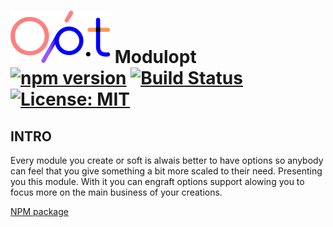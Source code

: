 # <img id="module-logo" src="https://raw.githubusercontent.com/ManuUseGitHub/modulopt/master/logo.svg"> Modulopt <br/>[![npm version](https://badge.fury.io/js/modulopt.svg)](https://badge.fury.io/js/modulopt) [![Build Status](https://app.travis-ci.com/ManuUseGitHub/modulopt.svg?branch=master)](https://travis-ci.com/ManuUseGitHub/modulopt) [![License: MIT](https://img.shields.io/badge/License-MIT-61dafb.svg)](https://github.com/ManuUseGitHub/modulopt/blob/master/LICENSE)
## INTRO

Every module you create or soft is alwais better to have options so anybody can feel that you give something a bit more scaled to their need. Presenting you this module. With it you can engraft options support alowing you to focus more on the main business of your creations.

[NPM package](https://www.npmjs.com/package/rehookt)


